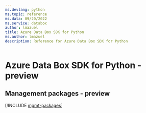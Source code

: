 ```yaml
---
ms.devlang: python
ms.topic: reference
ms.data: 09/20/2022
ms.service: databox
author: lmazuel
title: Azure Data Box SDK for Python
ms.author: lmazuel
description: Reference for Azure Data Box SDK for Python
---
```

# Azure Data Box SDK for Python - preview

## Management packages - preview
[!INCLUDE [mgmt-packages](data-box-mgmt-index.md)]